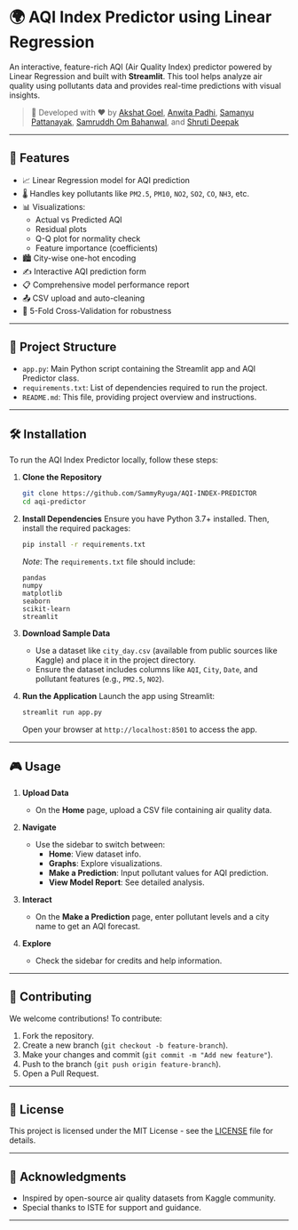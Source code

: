 # 🌍 AQI Index Predictor using Linear Regression

An interactive, feature-rich AQI (Air Quality Index) predictor powered by Linear Regression and built with **Streamlit**. This tool helps analyze air quality using pollutants data and provides real-time predictions with visual insights.

> 📌 Developed with ❤️ by [Akshat Goel](http://linkedin.com/in/akshat-goel-b13054323), [Anwita Padhi](https://www.linkedin.com/in/anwita-padhi-187576321/), [Samanyu Pattanayak](https://www.linkedin.com/in/samanyu-pattanayak-8757551a9/), [Samruddh Om Bahanwal](https://www.linkedin.com/in/samruddh-om-bahanwal-48a93a228?utm_source=share&utm_campaign=share_via&utm_content=profile&utm_medium=ios_app), and [Shruti Deepak](https://www.linkedin.com/in/shruti-deepak-956820362/)

---

## 🚀 Features

- 📈 Linear Regression model for AQI prediction
- 🌡️ Handles key pollutants like `PM2.5`, `PM10`, `NO2`, `SO2`, `CO`, `NH3`, etc.
- 📊 Visualizations:
  - Actual vs Predicted AQI
  - Residual plots
  - Q-Q plot for normality check
  - Feature importance (coefficients)
- 🏙️ City-wise one-hot encoding
- ✍️ Interactive AQI prediction form
- 📋 Comprehensive model performance report
- 📤 CSV upload and auto-cleaning
- 🔁 5-Fold Cross-Validation for robustness

---

## 📁 Project Structure

- `app.py`: Main Python script containing the Streamlit app and AQI Predictor class.
- `requirements.txt`: List of dependencies required to run the project.
- `README.md`: This file, providing project overview and instructions.

---

## 🛠️ Installation

To run the AQI Index Predictor locally, follow these steps:

1. **Clone the Repository**
   ```bash
   git clone https://github.com/SammyRyuga/AQI-INDEX-PREDICTOR
   cd aqi-predictor
   ```

2. **Install Dependencies**
   Ensure you have Python 3.7+ installed. Then, install the required packages:
   ```bash
   pip install -r requirements.txt
   ```

   *Note*: The `requirements.txt` file should include:
   ```
   pandas
   numpy
   matplotlib
   seaborn
   scikit-learn
   streamlit
   ```

3. **Download Sample Data**
   - Use a dataset like `city_day.csv` (available from public sources like Kaggle) and place it in the project directory.
   - Ensure the dataset includes columns like `AQI`, `City`, `Date`, and pollutant features (e.g., `PM2.5`, `NO2`).

4. **Run the Application**
   Launch the app using Streamlit:
   ```bash
   streamlit run app.py
   ```
   Open your browser at `http://localhost:8501` to access the app.

---

## 🎮 Usage

1. **Upload Data**
   - On the **Home** page, upload a CSV file containing air quality data.

2. **Navigate**
   - Use the sidebar to switch between:
     - **Home**: View dataset info.
     - **Graphs**: Explore visualizations.
     - **Make a Prediction**: Input pollutant values for AQI prediction.
     - **View Model Report**: See detailed analysis.

3. **Interact**
   - On the **Make a Prediction** page, enter pollutant levels and a city name to get an AQI forecast.

4. **Explore**
   - Check the sidebar for credits and help information.

---

## 🤝 Contributing

We welcome contributions! To contribute:
1. Fork the repository.
2. Create a new branch (`git checkout -b feature-branch`).
3. Make your changes and commit (`git commit -m "Add new feature"`).
4. Push to the branch (`git push origin feature-branch`).
5. Open a Pull Request.

---

## 📜 License

This project is licensed under the MIT License - see the [LICENSE](LICENSE) file for details.

---

## 🙏 Acknowledgments

- Inspired by open-source air quality datasets from Kaggle community.
- Special thanks to ISTE for support and guidance.

---
